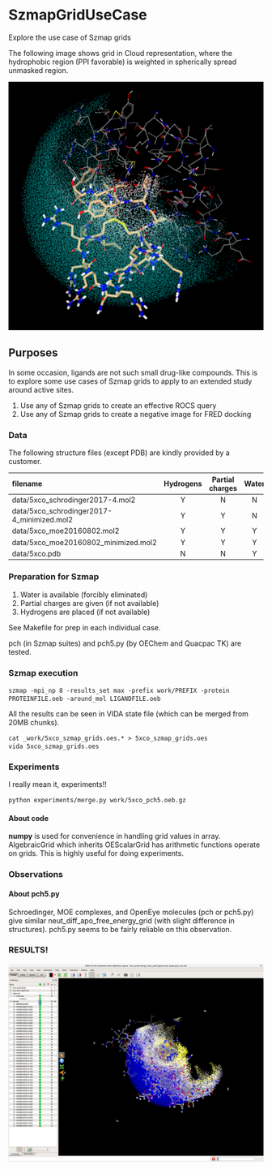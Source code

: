 # SzmapGridUseCase
Explore the use case of Szmap grids

The following image shows grid in Cloud representation, where the hydrophobic region (PPI favorable) is weighted in spherically spread unmasked region.

![example](images/example1.png)

## Purposes

In some occasion, ligands are not such small drug-like compounds. This is to explore some use cases of Szmap grids to apply to an extended study around active sites.

1) Use any of Szmap grids to create an effective ROCS query
2) Use any of Szmap grids to create a negative image for FRED docking 

### Data

The following structure files (except PDB) are kindly provided by a customer.

| filename | Hydrogens | Partial charges | Water |
|:---|:---:|:---:|:---:|
| data/5xco_schrodinger2017-4.mol2           | Y | N | N |
| data/5xco_schrodinger2017-4_minimized.mol2 | Y | Y | N |
| data/5xco_moe20160802.mol2                 | Y | Y | Y |
| data/5xco_moe20160802_minimized.mol2       | Y | Y | Y |
| data/5xco.pdb                              | N | N | Y |

### Preparation for Szmap
1) Water is available (forcibly eliminated)
2) Partial charges are given (if not available)
3) Hydrogens are placed (if not available)

See Makefile for prep in each individual case.

pch (in Szmap suites) and pch5.py (by OEChem and Quacpac TK) are tested.

### Szmap execution
```
szmap -mpi_np 8 -results_set max -prefix work/PREFIX -protein PROTEINFILE.oeb -around_mol LIGANDFILE.oeb
```

All the results can be seen in VIDA state file (which can be merged from 20MB chunks).

```
cat _work/5xco_szmap_grids.oes.* > 5xco_szmap_grids.oes
vida 5xco_szmap_grids.oes
```

### Experiments

I really mean it, experiments!!

```
python experiments/merge.py work/5xco_pch5.oeb.gz
```

#### About code
**numpy** is used for convenience in handling grid values in array.<br/>
AlgebraicGrid which inherits OEScalarGrid has arithmetic functions operate on grids. This is highly useful for doing experiments.

### Observations

#### About pch5.py
Schroedinger, MOE complexes, and OpenEye molecules (pch or pch5.py) give similar neut_diff_apo_free_energy_grid (with slight difference in structures). pch5.py seems to be fairly reliable on this observation.

### RESULTS!
![ROCS results around active site](images/ROCS_around_active_site.png)
